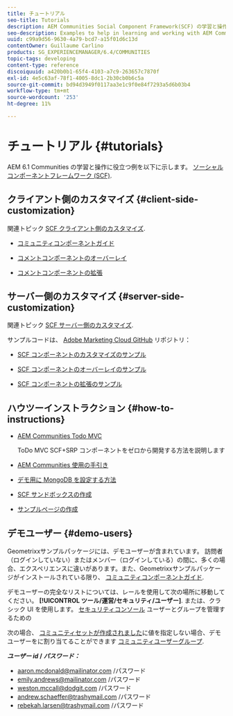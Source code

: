 ```yaml
---
title: チュートリアル
seo-title: Tutorials
description: AEM Communities Social Component Framework(SCF) の学習と操作に役立つ例
seo-description: Examples to help in learning and working with AEM Communities social component framework (SCF)
uuid: c99a9d56-9630-4a79-bcd7-a15f01d6c13d
contentOwner: Guillaume Carlino
products: SG_EXPERIENCEMANAGER/6.4/COMMUNITIES
topic-tags: developing
content-type: reference
discoiquuid: a420b0b1-65f4-4103-a7c9-263657c7870f
exl-id: 4e5c63af-78f1-4005-8dc1-2b30cb0b6c5a
source-git-commit: bd94d3949f0117aa3e1c9f0e84f7293a5d6b03b4
workflow-type: tm+mt
source-wordcount: '253'
ht-degree: 11%

---
```


# チュートリアル {#tutorials}

AEM 6.1 Communities の学習と操作に役立つ例を以下に示します。 [ソーシャルコンポーネントフレームワーク (SCF)](scf.md).

## クライアント側のカスタマイズ {#client-side-customization}

関連トピック [SCF クライアント側のカスタマイズ](client-customize.md).

* [コミュニティコンポーネントガイド](components-guide.md)

* [コメントコンポーネントのオーバーレイ](overlay-comments.md)

* [コメントコンポーネントの拡張](extend-comments.md)

## サーバー側のカスタマイズ {#server-side-customization}

関連トピック [SCF サーバー側のカスタマイズ](server-customize.md).

サンプルコードは、 [Adobe Marketing Cloud GitHub](https://github.com/Adobe-Marketing-Cloud) リポジトリ：

* [SCF コンポーネントのカスタマイズのサンプル](https://github.com/Adobe-Marketing-Cloud/aem-scf-sample-components-customize)

* [SCF コンポーネントのオーバーレイのサンプル](https://github.com/Adobe-Marketing-Cloud/aem-scf-sample-components-overlay)

* [SCF コンポーネントの拡張のサンプル](https://github.com/Adobe-Marketing-Cloud/aem-scf-sample-components-extension)

## ハウツーインストラクション {#how-to-instructions}

* [AEM Communities Todo MVC](https://github.com/Adobe-Marketing-Cloud/aem-communities-todomvc-sample)

   ToDo MVC SCF+SRP コンポーネントをゼロから開発する方法を説明します

* [AEM Communities 使用の手引き](getting-started.md)

* [デモ用に MongoDB を設定する方法](demo-mongo.md)

* [SCF サンドボックスの作成](an-scf-sandbox.md)

* [サンプルページの作成](create-sample-page.md)

## デモユーザー {#demo-users}

Geometrixxサンプルパッケージには、デモユーザーが含まれています。 訪問者（ログインしていない）またはメンバー（ログインしている）の間に、多くの場合、エクスペリエンスに違いがあります。また、Geometrixxサンプルパッケージがインストールされている限り、 [コミュニティコンポーネントガイド](components-guide.md).

デモユーザーの完全なリストについては、レールを使用して次の場所に移動してください。 **[!UICONTROL ツール/運営/セキュリティ/ユーザー]**. または、クラシック UI を使用します。 [セキュリティコンソール](http://localhost:4502/useradmin) ユーザーとグループを管理するための

次の場合、 [コミュニティセットが作成されました](getting-started.md)に値を指定しない場合、デモユーザーをに割り当てることができます [コミュニティユーザーグループ](users.md).

***ユーザー id* / *パスワード：***

* aaron.mcdonald@mailinator.com /パスワード
* emily.andrews@mailinator.com /パスワード
* weston.mccall@dodgit.com /パスワード
* andrew.schaeffer@trashymail.com /パスワード
* rebekah.larsen@trashymail.com /パスワード

